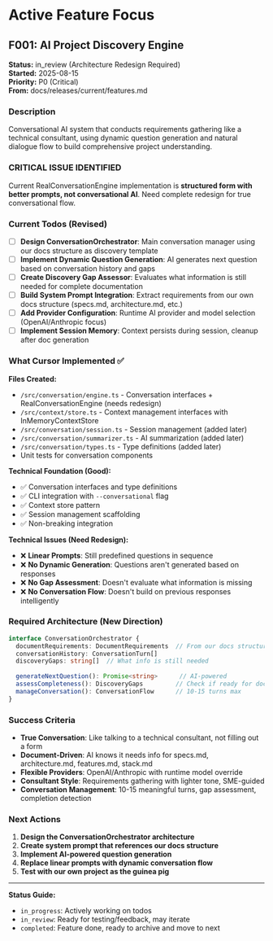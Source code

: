 # Active Feature Focus

## F001: AI Project Discovery Engine
**Status:** in_review (Architecture Redesign Required)  
**Started:** 2025-08-15  
**Priority:** P0 (Critical)  
**From:** docs/releases/current/features.md

### Description
Conversational AI system that conducts requirements gathering like a technical consultant, using dynamic question generation and natural dialogue flow to build comprehensive project understanding.

### **CRITICAL ISSUE IDENTIFIED**
Current RealConversationEngine implementation is **structured form with better prompts, not conversational AI**. Need complete redesign for true conversational flow.

### Current Todos (Revised)
- [ ] **Design ConversationOrchestrator**: Main conversation manager using our docs structure as discovery template
- [ ] **Implement Dynamic Question Generation**: AI generates next question based on conversation history and gaps  
- [ ] **Create Discovery Gap Assessor**: Evaluates what information is still needed for complete documentation
- [ ] **Build System Prompt Integration**: Extract requirements from our own docs structure (specs.md, architecture.md, etc.)
- [ ] **Add Provider Configuration**: Runtime AI provider and model selection (OpenAI/Anthropic focus)
- [ ] **Implement Session Memory**: Context persists during session, cleanup after doc generation

### What Cursor Implemented ✅
**Files Created:**
- `/src/conversation/engine.ts` - Conversation interfaces + RealConversationEngine (needs redesign)
- `/src/context/store.ts` - Context management interfaces with InMemoryContextStore  
- `/src/conversation/session.ts` - Session management (added later)
- `/src/conversation/summarizer.ts` - AI summarization (added later)
- `/src/conversation/types.ts` - Type definitions (added later)
- Unit tests for conversation components

**Technical Foundation (Good):**
- ✅ Conversation interfaces and type definitions
- ✅ CLI integration with `--conversational` flag
- ✅ Context store pattern
- ✅ Session management scaffolding
- ✅ Non-breaking integration

**Technical Issues (Need Redesign):**
- ❌ **Linear Prompts**: Still predefined questions in sequence
- ❌ **No Dynamic Generation**: Questions aren't generated based on responses
- ❌ **No Gap Assessment**: Doesn't evaluate what information is missing
- ❌ **No Conversation Flow**: Doesn't build on previous responses intelligently

### Required Architecture (New Direction)
```typescript
interface ConversationOrchestrator {
  documentRequirements: DocumentRequirements  // From our docs structure
  conversationHistory: ConversationTurn[]
  discoveryGaps: string[]  // What info is still needed
  
  generateNextQuestion(): Promise<string>      // AI-powered
  assessCompleteness(): DiscoveryGaps         // Check if ready for docs
  manageConversation(): ConversationFlow      // 10-15 turns max
}
```

### Success Criteria
- **True Conversation**: Like talking to a technical consultant, not filling out a form
- **Document-Driven**: AI knows it needs info for specs.md, architecture.md, features.md, stack.md  
- **Flexible Providers**: OpenAI/Anthropic with runtime model override
- **Consultant Style**: Requirements gathering with lighter tone, SME-guided
- **Conversation Management**: 10-15 meaningful turns, gap assessment, completion detection

### Next Actions
1. **Design the ConversationOrchestrator architecture**
2. **Create system prompt that references our docs structure**
3. **Implement AI-powered question generation** 
4. **Replace linear prompts with dynamic conversation flow**
5. **Test with our own project as the guinea pig**

---

**Status Guide:**
- `in_progress`: Actively working on todos
- `in_review`: Ready for testing/feedback, may iterate  
- `completed`: Feature done, ready to archive and move to next